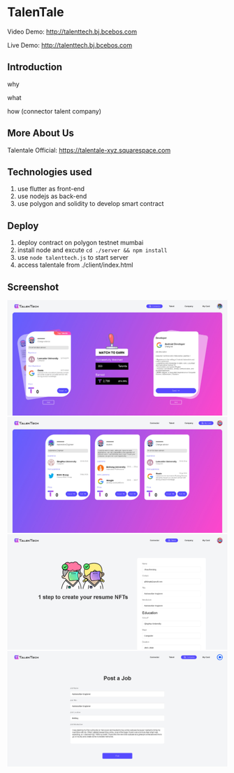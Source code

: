 # TalenTale


Video Demo: <http://talenttech.bj.bcebos.com>

Live Demo: <http://talenttech.bj.bcebos.com>


## Introduction

why

what

how (connector talent company)


## More About Us

Talentale Official: <https://talentale-xyz.squarespace.com>


## Technologies used
1. use flutter as front-end
2. use nodejs as back-end
3. use polygon and solidity to develop smart contract


## Deploy
1. deploy contract on polygon testnet mumbai
2. install node and excute `cd ./server && npm install` 
3. use `node talenttech.js` to start server
4. access talentale from ./client/index.html


## Screenshot
![connector](https://github.com/ghking1/talentale/raw/master/docs/connector.jpg)
![mycards](https://github.com/ghking1/talentale/raw/master/docs/mycards.jpg)
![talent](https://github.com/ghking1/talentale/raw/master/docs/talent.jpg)
![company](https://github.com/ghking1/talentale/raw/master/docs/company.jpg)
